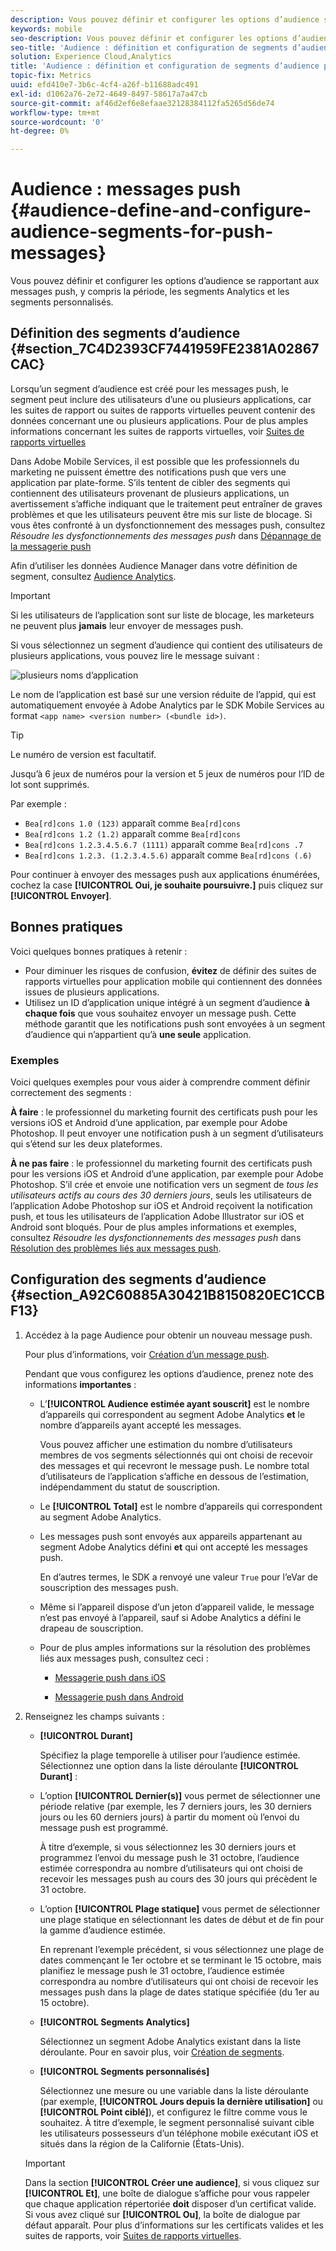 ```yaml
---
description: Vous pouvez définir et configurer les options d’audience se rapportant aux messages push, y compris la période, les segments Analytics et les segments personnalisés.
keywords: mobile
seo-description: Vous pouvez définir et configurer les options d’audience se rapportant aux messages push, y compris la période, les segments Analytics et les segments personnalisés.
seo-title: 'Audience : définition et configuration de segments d’audience pour les messages push'
solution: Experience Cloud,Analytics
title: 'Audience : définition et configuration de segments d’audience pour les messages push'
topic-fix: Metrics
uuid: efd410e7-3b6c-4cf4-a26f-b11688adc491
exl-id: d1062a76-2e72-4649-8497-58617a7a47cb
source-git-commit: af46d2ef6e8efaae32128384112fa5265d56de74
workflow-type: tm+mt
source-wordcount: '0'
ht-degree: 0%

---
```


# Audience : messages push {#audience-define-and-configure-audience-segments-for-push-messages}

Vous pouvez définir et configurer les options d’audience se rapportant aux messages push, y compris la période, les segments Analytics et les segments personnalisés.

## Définition des segments d’audience {#section_7C4D2393CF7441959FE2381A02867CAC}

Lorsqu’un segment d’audience est créé pour les messages push, le segment peut inclure des utilisateurs d’une ou plusieurs applications, car les suites de rapport ou suites de rapports virtuelles peuvent contenir des données concernant une ou plusieurs applications. Pour de plus amples informations concernant les suites de rapports virtuelles, voir   [Suites de rapports virtuelles](/help/using/manage-apps/c-mob-vrs.md)

Dans Adobe Mobile Services, il est possible que les professionnels du marketing ne puissent émettre des notifications push que vers une application par plate-forme. S’ils tentent de cibler des segments qui contiennent des utilisateurs provenant de plusieurs applications, un avertissement s’affiche indiquant que le traitement peut entraîner de graves problèmes et que les utilisateurs peuvent être mis sur liste de blocage. Si vous êtes confronté à un dysfonctionnement des messages push, consultez *Résoudre les dysfonctionnements des messages push* dans   [Dépannage de la messagerie push](/help/using/in-app-messaging/t-create-push-message/c-schedule-push-message.md)

Afin d’utiliser les données Audience Manager dans votre définition de segment, consultez [Audience Analytics](https://experienceleague.adobe.com/docs/analytics/integration/audience-analytics/mc-audiences-aam.html).

>[!IMPORTANT]
>
>Si les utilisateurs de l’application sont sur liste de blocage, les marketeurs ne peuvent plus **jamais** leur envoyer de messages push.

Si vous sélectionnez un segment d’audience qui contient des utilisateurs de plusieurs applications, vous pouvez lire le message suivant :

![plusieurs noms d’application](assets/multiple_appname.png)

Le nom de l’application est basé sur une version réduite de l’appid, qui est automatiquement envoyée à Adobe Analytics par le SDK Mobile Services au format `<app name> <version number> (<bundle id>)`.

>[!TIP]
>
>Le numéro de version est facultatif.

Jusqu’à 6 jeux de numéros pour la version et 5 jeux de numéros pour l’ID de lot sont supprimés.

Par exemple :

* `Bea[rd]cons 1.0 (123)` apparaît comme `Bea[rd]cons`
* `Bea[rd]cons 1.2 (1.2)` apparaît comme `Bea[rd]cons`
* `Bea[rd]cons 1.2.3.4.5.6.7 (1111)` apparaît comme `Bea[rd]cons .7`
* `Bea[rd]cons 1.2.3. (1.2.3.4.5.6)` apparaît comme `Bea[rd]cons (.6)`

Pour continuer à envoyer des messages push aux applications énumérées, cochez la case **[!UICONTROL Oui, je souhaite poursuivre.]** puis cliquez sur **[!UICONTROL Envoyer]**.

## Bonnes pratiques

Voici quelques bonnes pratiques à retenir :

* Pour diminuer les risques de confusion, **évitez** de définir des suites de rapports virtuelles pour application mobile qui contiennent des données issues de plusieurs applications.
* Utilisez un ID d’application unique intégré à un segment d’audience **à chaque fois** que vous souhaitez envoyer un message push.
Cette méthode garantit que les notifications push sont envoyées à un segment d’audience qui n’appartient qu’à **une seule** application.

### Exemples

Voici quelques exemples pour vous aider à comprendre comment définir correctement des segments :

**À faire** : le professionnel du marketing fournit des certificats push pour les versions iOS et Android d’une application, par exemple pour Adobe Photoshop. Il peut envoyer une notification push à un segment d’utilisateurs qui s’étend sur les deux plateformes.

**À ne pas faire** : le professionnel du marketing fournit des certificats push pour les versions iOS et Android d’une application, par exemple pour Adobe Photoshop. S’il crée et envoie une notification vers un segment de *tous les utilisateurs actifs au cours des 30 derniers jours*, seuls les utilisateurs de l’application Adobe Photoshop sur iOS et Android reçoivent la notification push, et tous les utilisateurs de l’application Adobe Illustrator sur iOS et Android sont bloqués. Pour de plus amples informations et exemples, consultez *Résoudre les dysfonctionnements des messages push* dans   [Résolution des problèmes liés aux messages push](/help/using/in-app-messaging/t-create-push-message/c-troubleshooting-push-messaging.md).

## Configuration des segments d’audience {#section_A92C60885A30421B8150820EC1CCBF13}

1. Accédez à la page Audience pour obtenir un nouveau message push.

   Pour plus d’informations, voir [Création d’un message push](/help/using/in-app-messaging/t-create-push-message/t-create-push-message.md).

   Pendant que vous configurez les options d’audience, prenez note des informations **importantes** :

   * L’**[!UICONTROL Audience estimée ayant souscrit]** est le nombre d’appareils qui correspondent au segment Adobe Analytics **et** le nombre d’appareils ayant accepté les messages.

      Vous pouvez afficher une estimation du nombre d’utilisateurs membres de vos segments sélectionnés qui ont choisi de recevoir des messages et qui recevront le message push. Le nombre total d’utilisateurs de l’application s’affiche en dessous de l’estimation, indépendamment du statut de souscription.

   * Le **[!UICONTROL Total]** est le nombre d’appareils qui correspondent au segment Adobe Analytics.

   * Les messages push sont envoyés aux appareils appartenant au segment Adobe Analytics défini **et** qui ont accepté les messages push.

      En d’autres termes, le SDK a renvoyé une valeur `True` pour l’eVar de souscription des messages push.

   * Même si l’appareil dispose d’un jeton d’appareil valide, le message n’est pas envoyé à l’appareil, sauf si Adobe Analytics a défini le drapeau de souscription.

   * Pour de plus amples informations sur la résolution des problèmes liés aux messages push, consultez ceci :

      * [Messagerie push dans iOS](https://docs.adobe.com/content/help/fr-FR/mobile-services/ios/messaging-ios/push-messaging/push-messaging.html)

      * [Messagerie push dans Android](https://docs.adobe.com/content/help/fr-FR/mobile-services/android/messaging-android/push-messaging/push-messaging.html)

1. Renseignez les champs suivants :

   * **[!UICONTROL Durant]**

      Spécifiez la plage temporelle à utiliser pour l’audience estimée. Sélectionnez une option dans la liste déroulante **[!UICONTROL Durant]** :

   * L’option **[!UICONTROL Dernier(s)]** vous permet de sélectionner une période relative (par exemple, les 7 derniers jours, les 30 derniers jours ou les 60 derniers jours) à partir du moment où l’envoi du message push est programmé.

      À titre d’exemple, si vous sélectionnez les 30 derniers jours et programmez l’envoi du message push le 31 octobre, l’audience estimée correspondra au nombre d’utilisateurs qui ont choisi de recevoir les messages push au cours des 30 jours qui précèdent le 31 octobre.

   * L’option **[!UICONTROL Plage statique]** vous permet de sélectionner une plage statique en sélectionnant les dates de début et de fin pour la gamme d’audience estimée.

      En reprenant l’exemple précédent, si vous sélectionnez une plage de dates commençant le 1er octobre et se terminant le 15 octobre, mais planifiez le message push le 31 octobre, l’audience estimée correspondra au nombre d’utilisateurs qui ont choisi de recevoir les messages push dans la plage de dates statique spécifiée (du 1er au 15 octobre).

   * **[!UICONTROL Segments Analytics]**

      Sélectionnez un segment Adobe Analytics existant dans la liste déroulante. Pour en savoir plus, voir [Création de segments](https://docs.adobe.com/content/help/fr-FR/analytics/components/segmentation/segmentation-workflow/seg-build.html).

   * **[!UICONTROL Segments personnalisés]**

      Sélectionnez une mesure ou une variable dans la liste déroulante (par exemple, **[!UICONTROL Jours depuis la dernière utilisation]** ou **[!UICONTROL Point ciblé]**), et configurez le filtre comme vous le souhaitez. À titre d’exemple, le segment personnalisé suivant cible les utilisateurs possesseurs d’un téléphone mobile exécutant iOS et situés dans la région de la Californie (États-Unis).
   >[!IMPORTANT]
   >
   >Dans la section **[!UICONTROL Créer une audience]**, si vous cliquez sur **[!UICONTROL Et]**, une boîte de dialogue s’affiche pour vous rappeler que chaque application répertoriée **doit** disposer d’un certificat valide. Si vous avez cliqué sur **[!UICONTROL Ou]**, la boîte de dialogue par défaut apparaît. Pour plus d’informations sur les certificats valides et les suites de rapports, voir [Suites de rapports virtuelles](/help/using/manage-apps/c-mob-vrs.md).
